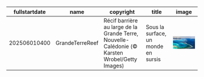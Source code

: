 |fullstartdate|name|copyright|title|image|
|--|--|--|--|--|
202506010400|GrandeTerreReef|Récif barrière au large de la Grande Terre, Nouvelle-Calédonie (© Karsten Wrobel/Getty Images)|Sous la surface, un monde en sursis|![](/fr-CA/2025/06/202506010400GrandeTerreReef.jpg)|
